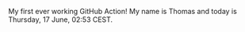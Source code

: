 My first ever working GitHub Action!
My name is Thomas and today is Thursday, 17 June, 02:53 CEST. 
